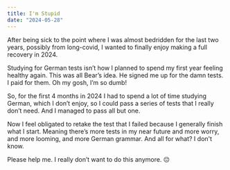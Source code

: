 ```yaml
---
title: I'm Stupid
date: "2024-05-28"
---
```


After being sick to the point where I was almost bedridden for the last two years, possibly from long-covid, I wanted to finally enjoy making a full recovery in 2024.

Studying for German tests isn’t how I planned to spend my first year feeling healthy again. This was all Bear’s idea. He signed me up for the damn tests. I paid for them. Oh my gosh, I’m so dumb! 

So, for the first 4 months in 2024 I had to spend a lot of time studying German, which I don’t enjoy, so I could pass a series of tests that I really don’t need. And I managed to pass all but one.

Now I feel obligated to retake the test that I failed because I generally finish what I start. Meaning there’s more tests in my near future and more worry, and more looming, and more German grammar. And all for what?  I don't know.

Please help me. I really don’t want to do this anymore. 😔
